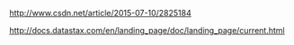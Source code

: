 http://www.csdn.net/article/2015-07-10/2825184


http://docs.datastax.com/en/landing_page/doc/landing_page/current.html
